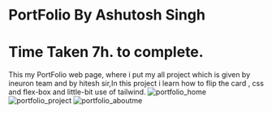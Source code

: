 # PortFolio By Ashutosh Singh
# Time Taken 7h. to complete.
 This my PortFolio web page, where i put my all project which is given by ineuron team and by hitesh sir,In this project i learn how to flip the card , css and flex-box and little-bit use of tailwind.
![portfolio_home](https://user-images.githubusercontent.com/109889191/190303626-3f6bca70-049c-42d3-b020-7c7660af1bbd.png)
![portfolio_project](https://user-images.githubusercontent.com/109889191/190303640-b5333957-e9a2-42be-9f06-551c75a036aa.png)
![portfolio_aboutme](https://user-images.githubusercontent.com/109889191/190303652-dfcc45e3-3a9f-4a9c-a44c-fe26a99abfef.png)
